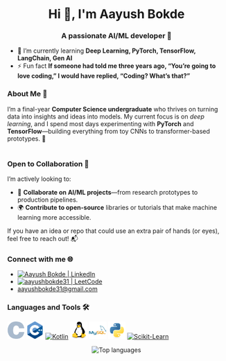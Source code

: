 <h1 align="center">Hi 👋, I'm Aayush Bokde</h1>
<h3 align="center">A passionate AI/ML developer 🤖</h3>

- 🌱 I’m currently learning **Deep Learning, PyTorch, TensorFlow, LangChain, Gen AI**
- ⚡ Fun fact **If someone had told me three years ago, “You’re going to love coding,” I would have replied, “Coding? What’s that?”**

<h3 align="left">About Me 📝</h3>
<p align="left">
I’m a final-year <strong>Computer Science undergraduate</strong> who thrives on turning data into insights and ideas into models. My current focus is on <em>deep learning</em>, and I spend most days experimenting with <strong>PyTorch</strong> and <strong>TensorFlow</strong>—building everything from toy CNNs to transformer-based prototypes. 🔬
<br /><br />
</p>

<h3 align="left">Open to Collaboration 🤝</h3>
<p align="left">
I’m actively looking to:
<ul>
  <li>🚀 <strong>Collaborate on AI/ML projects</strong>—from research prototypes to production pipelines.</li>
  <li>🌍 <strong>Contribute to open-source</strong> libraries or tutorials that make machine learning more accessible.</li>
</ul>
If you have an idea or repo that could use an extra pair of hands (or eyes), feel free to reach out! 📬
</p>

<h3 align="left">Connect with me 🌐</h3>
<ul align="left">

  <!-- LinkedIn -->
  <li>
    <a href="https://www.linkedin.com/in/aayush-bokde-a13928295/" target="_blank">
      <img src="https://raw.githubusercontent.com/rahuldkjain/github-profile-readme-generator/master/src/images/icons/Social/linked-in-alt.svg"
           alt="Aayush Bokde | LinkedIn"
           height="30"
           width="40" />
    </a>
  </li>

  <!-- LeetCode -->
  <li>
    <a href="https://leetcode.com/u/aayushbokde31/" target="_blank">
      <img src="https://raw.githubusercontent.com/rahuldkjain/github-profile-readme-generator/master/src/images/icons/Social/leet-code.svg"
           alt="aayushbokde31 | LeetCode"
           height="30"
           width="40" />
    </a>
  </li>

  <!-- Email -->
  <li>
    <a href="mailto:aayushbokde31@gmail.com" target="_blank">
      aayushbokde31@gmail.com
    </a>
  </li>

</ul>




<h3 align="left">Languages and Tools 🛠️</h3>
<p align="left">
  <a href="https://www.cprogramming.com/" target="_blank" rel="noreferrer"><img src="https://raw.githubusercontent.com/devicons/devicon/master/icons/c/c-original.svg" alt="C" width="40" height="40"/></a>
  <a href="https://www.w3schools.com/cpp/" target="_blank" rel="noreferrer"><img src="https://raw.githubusercontent.com/devicons/devicon/master/icons/cplusplus/cplusplus-original.svg" alt="C++" width="40" height="40"/></a>
  <a href="https://kotlinlang.org" target="_blank" rel="noreferrer"><img src="https://www.vectorlogo.zone/logos/kotlinlang/kotlinlang-icon.svg" alt="Kotlin" width="40" height="40"/></a>
  <a href="https://www.linux.org/" target="_blank" rel="noreferrer"><img src="https://raw.githubusercontent.com/devicons/devicon/master/icons/linux/linux-original.svg" alt="Linux" width="40" height="40"/></a>
  <a href="https://www.mysql.com/" target="_blank" rel="noreferrer"><img src="https://raw.githubusercontent.com/devicons/devicon/master/icons/mysql/mysql-original-wordmark.svg" alt="MySQL" width="40" height="40"/></a>
  <a href="https://www.python.org" target="_blank" rel="noreferrer"><img src="https://raw.githubusercontent.com/devicons/devicon/master/icons/python/python-original.svg" alt="Python" width="40" height="40"/></a>
  <a href="https://scikit-learn.org/" target="_blank" rel="noreferrer"><img src="https://upload.wikimedia.org/wikipedia/commons/0/05/Scikit_learn_logo_small.svg" alt="Scikit-Learn" width="40" height="40"/></a>
</p>

<p align="center">
  <img src="https://github-readme-stats.vercel.app/api/top-langs?username=aayushbokde&show_icons=true&locale=en&layout=compact" alt="Top languages" />
</p>
